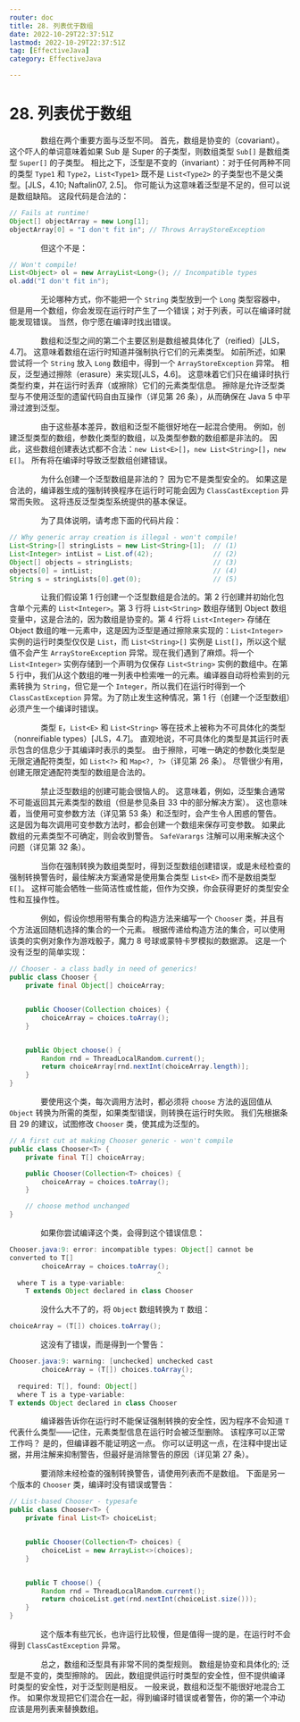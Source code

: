 ```yaml
---
router: doc
title: 28. 列表优于数组
date: 2022-10-29T22:37:51Z
lastmod: 2022-10-29T22:37:51Z
tag: [EffectiveJava]
category: EffectiveJava

---
```


# 28. 列表优于数组


　　　　数组在两个重要方面与泛型不同。 首先，数组是协变的（covariant）。 这个吓人的单词意味着如果 Sub 是 Super 的子类型，则数组类型 `Sub[]` 是数组类型 `Super[]` 的子类型。 相比之下，泛型是不变的（invariant）：对于任何两种不同的类型 `Type1` 和 `Type2`，`List<Type1>` 既不是 `List<Type2>` 的子类型也不是父类型。[JLS，4.10; Naftalin07, 2.5]。 你可能认为这意味着泛型是不足的，但可以说是数组缺陷。 这段代码是合法的：

```java
// Fails at runtime!
Object[] objectArray = new Long[1];
objectArray[0] = "I don't fit in"; // Throws ArrayStoreException
```

　　　　但这个不是：

```java
// Won't compile!
List<Object> ol = new ArrayList<Long>(); // Incompatible types
ol.add("I don't fit in");
```

　　　　无论哪种方式，你不能把一个 `String` 类型放到一个 `Long` 类型容器中，但是用一个数组，你会发现在运行时产生了一个错误；对于列表，可以在编译时就能发现错误。 当然，你宁愿在编译时找出错误。

　　　　数组和泛型之间的第二个主要区别是数组被具体化了（reified）[JLS，4.7]。 这意味着数组在运行时知道并强制执行它们的元素类型。 如前所述，如果尝试将一个 `String` 放入 `Long` 数组中，得到一个 `ArrayStoreException` 异常。 相反，泛型通过擦除（erasure）来实现[JLS，4.6]。 这意味着它们只在编译时执行类型约束，并在运行时丢弃（或擦除）它们的元素类型信息。 擦除是允许泛型类型与不使用泛型的遗留代码自由互操作（详见第 26 条），从而确保在 Java 5 中平滑过渡到泛型。

　　　　由于这些基本差异，数组和泛型不能很好地在一起混合使用。 例如，创建泛型类型的数组，参数化类型的数组，以及类型参数的数组都是非法的。 因此，这些数组创建表达式都不合法：`new List<E>[]`，`new List<String>[]`，`new E[]`。 所有将在编译时导致泛型数组创建错误。

　　　　为什么创建一个泛型数组是非法的？ 因为它不是类型安全的。 如果这是合法的，编译器生成的强制转换程序在运行时可能会因为 `ClassCastException` 异常而失败。 这将违反泛型类型系统提供的基本保证。

　　　　为了具体说明，请考虑下面的代码片段：

```java
// Why generic array creation is illegal - won't compile!
List<String>[] stringLists = new List<String>[1];  // (1)
List<Integer> intList = List.of(42);               // (2)
Object[] objects = stringLists;                    // (3)
objects[0] = intList;                              // (4)
String s = stringLists[0].get(0);                  // (5)
```

　　　　让我们假设第 1 行创建一个泛型数组是合法的。第 2 行创建并初始化包含单个元素的 `List<Integer>`。第 3 行将 `List<String>` 数组存储到 Object 数组变量中，这是合法的，因为数组是协变的。第 4 行将 `List<Integer>` 存储在 Object 数组的唯一元素中，这是因为泛型是通过擦除来实现的：`List<Integer>` 实例的运行时类型仅仅是 `List`，而 `List<String>[]` 实例是 `List[]`，所以这个赋值不会产生 `ArrayStoreException` 异常。现在我们遇到了麻烦。将一个 `List<Integer>` 实例存储到一个声明为仅保存 `List<String>` 实例的数组中。在第 5 行中，我们从这个数组的唯一列表中检索唯一的元素。编译器自动将检索到的元素转换为 `String`，但它是一个 `Integer`，所以我们在运行时得到一个 `ClassCastException` 异常。为了防止发生这种情况，第 1 行（创建一个泛型数组）必须产生一个编译时错误。

　　　　类型 `E`，`List<E>` 和 `List<String>` 等在技术上被称为不可具体化的类型（nonreifiable types）[JLS，4.7]。 直观地说，不可具体化的类型是其运行时表示包含的信息少于其编译时表示的类型。 由于擦除，可唯一确定的参数化类型是无限定通配符类型，如 `List<?>` 和 `Map<?, ?>`（详见第 26 条）。 尽管很少有用，创建无限定通配符类型的数组是合法的。

　　　　禁止泛型数组的创建可能会很恼人的。 这意味着，例如，泛型集合通常不可能返回其元素类型的数组（但是参见条目 33 中的部分解决方案）。 这也意味着，当使用可变参数方法（详见第 53 条）和泛型时，会产生令人困惑的警告。 这是因为每次调用可变参数方法时，都会创建一个数组来保存可变参数。 如果此数组的元素类型不可确定，则会收到警告。 `SafeVarargs` 注解可以用来解决这个问题（详见第 32 条）。

　　　　当你在强制转换为数组类型时，得到泛型数组创建错误，或是未经检查的强制转换警告时，最佳解决方案通常是使用集合类型 `List<E>` 而不是数组类型 `E[]`。 这样可能会牺牲一些简洁性或性能，但作为交换，你会获得更好的类型安全性和互操作性。

　　　　例如，假设你想用带有集合的构造方法来编写一个 `Chooser` 类，并且有个方法返回随机选择的集合的一个元素。 根据传递给构造方法的集合，可以使用该类的实例对象作为游戏骰子，魔力 8 号球或蒙特卡罗模拟的数据源。 这是一个没有泛型的简单实现：

```java
// Chooser - a class badly in need of generics!
public class Chooser {
    private final Object[] choiceArray;


    public Chooser(Collection choices) {
        choiceArray = choices.toArray();
    }


    public Object choose() {
        Random rnd = ThreadLocalRandom.current();
        return choiceArray[rnd.nextInt(choiceArray.length)];
    }
}
```

　　　　要使用这个类，每次调用方法时，都必须将  `choose` 方法的返回值从 `Object` 转换为所需的类型，如果类型错误，则转换在运行时失败。 我们先根据条目 29 的建议，试图修改 `Chooser` 类，使其成为泛型的。

```java
// A first cut at making Chooser generic - won't compile
public class Chooser<T> {
    private final T[] choiceArray;

    public Chooser(Collection<T> choices) {
        choiceArray = choices.toArray();
    }

    // choose method unchanged
}
```

　　　　如果你尝试编译这个类，会得到这个错误信息：

```java
Chooser.java:9: error: incompatible types: Object[] cannot be
converted to T[]
        choiceArray = choices.toArray();
                                     ^
  where T is a type-variable:
    T extends Object declared in class Chooser
```

　　　　没什么大不了的，将 `Object` 数组转换为 `T` 数组：

```java
choiceArray = (T[]) choices.toArray();
```

　　　　这没有了错误，而是得到一个警告：

```java
Chooser.java:9: warning: [unchecked] unchecked cast
        choiceArray = (T[]) choices.toArray();
                                           ^
  required: T[], found: Object[]
  where T is a type-variable:
T extends Object declared in class Chooser
```

　　　　编译器告诉你在运行时不能保证强制转换的安全性，因为程序不会知道 `T` 代表什么类型——记住，元素类型信息在运行时会被泛型删除。 该程序可以正常工作吗？ 是的，但编译器不能证明这一点。 你可以证明这一点，在注释中提出证据，并用注解来抑制警告，但最好是消除警告的原因（详见第 27 条）。

　　　　要消除未经检查的强制转换警告，请使用列表而不是数组。 下面是另一个版本的 `Chooser` 类，编译时没有错误或警告：

```java
// List-based Chooser - typesafe
public class Chooser<T> {
    private final List<T> choiceList;


    public Chooser(Collection<T> choices) {
        choiceList = new ArrayList<>(choices);
    }


    public T choose() {
        Random rnd = ThreadLocalRandom.current();
        return choiceList.get(rnd.nextInt(choiceList.size()));
    }
}
```

　　　　这个版本有些冗长，也许运行比较慢，但是值得一提的是，在运行时不会得到 `ClassCastException` 异常。

　　　　总之，数组和泛型具有非常不同的类型规则。 数组是协变和具体化的; 泛型是不变的，类型擦除的。 因此，数组提供运行时类型的安全性，但不提供编译时类型的安全性，对于泛型则是相反。 一般来说，数组和泛型不能很好地混合工作。 如果你发现把它们混合在一起，得到编译时错误或者警告，你的第一个冲动应该是用列表来替换数组。
